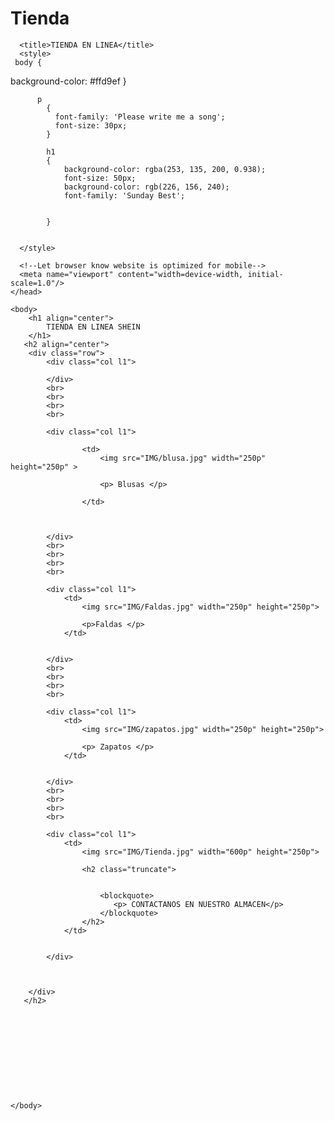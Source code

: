 # Tienda


<!DOCTYPE html>
<html>
    <head>
      <!--Import Google Icon Font-->
      <link href="https://fonts.googleapis.com/icon?family=Material+Icons" rel="stylesheet">
      <!--Import materialize.css-->
      <link type="text/css" rel="stylesheet" href="css/materialize.min.css"  media="screen,projection"/>

      
      <title>TIENDA EN LINEA</title>
      <style>
     body {
background-color: #ffd9ef
}
          
          p
            {
              font-family: 'Please write me a song';
              font-size: 30px;
            }

            h1 
            {
                background-color: rgba(253, 135, 200, 0.938);
                font-size: 50px;
                background-color: rgb(226, 156, 240);
                font-family: 'Sunday Best';


            }


      </style>

      <!--Let browser know website is optimized for mobile-->
      <meta name="viewport" content="width=device-width, initial-scale=1.0"/>
    </head>
        
    <body>
        <h1 align="center">
            TIENDA EN LINEA SHEIN
        </h1>
       <h2 align="center">
        <div class="row">
            <div class="col l1">

            </div>
            <br>
            <br>
            <br>
            <br>

            <div class="col l1">
                
                    <td>
                        <img src="IMG/blusa.jpg" width="250p" height="250p" >

                        <p> Blusas </p>

                    </td>



            </div>
            <br>
            <br>
            <br>
            <br>

            <div class="col l1">
                <td>
                    <img src="IMG/Faldas.jpg" width="250p" height="250p">

                    <p>Faldas </p>
                </td>

                
            </div>
            <br>
            <br>
            <br>
            <br>

            <div class="col l1">
                <td>
                    <img src="IMG/zapatos.jpg" width="250p" height="250p">

                    <p> Zapatos </p>
                </td>

                
            </div>
            <br>
            <br>
            <br>
            <br>

            <div class="col l1">
                <td>
                    <img src="IMG/Tienda.jpg" width="600p" height="250p">

                    <h2 class="truncate">
                      
            
                        <blockquote>
                           <p> CONTACTANOS EN NUESTRO ALMACEN</p> 
                        </blockquote>
                    </h2>
                </td>

                
            </div>
            
        

        </div>
       </h2>
       
       




        

       


    </body>
 

</html>
